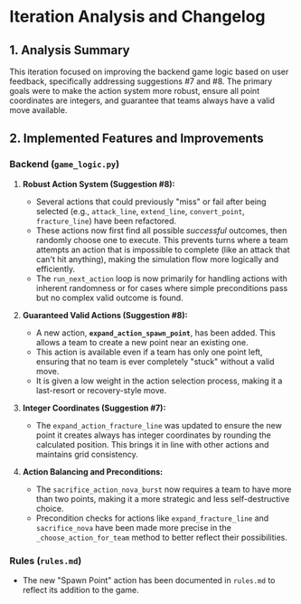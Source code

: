 # Iteration Analysis and Changelog

## 1. Analysis Summary
This iteration focused on improving the backend game logic based on user feedback, specifically addressing suggestions #7 and #8. The primary goals were to make the action system more robust, ensure all point coordinates are integers, and guarantee that teams always have a valid move available.

## 2. Implemented Features and Improvements

### Backend (`game_logic.py`)

1.  **Robust Action System (Suggestion #8):**
    -   Several actions that could previously "miss" or fail after being selected (e.g., `attack_line`, `extend_line`, `convert_point`, `fracture_line`) have been refactored.
    -   These actions now first find all possible *successful* outcomes, then randomly choose one to execute. This prevents turns where a team attempts an action that is impossible to complete (like an attack that can't hit anything), making the simulation flow more logically and efficiently.
    -   The `run_next_action` loop is now primarily for handling actions with inherent randomness or for cases where simple preconditions pass but no complex valid outcome is found.

2.  **Guaranteed Valid Actions (Suggestion #8):**
    -   A new action, **`expand_action_spawn_point`**, has been added. This allows a team to create a new point near an existing one.
    -   This action is available even if a team has only one point left, ensuring that no team is ever completely "stuck" without a valid move.
    -   It is given a low weight in the action selection process, making it a last-resort or recovery-style move.

3.  **Integer Coordinates (Suggestion #7):**
    -   The `expand_action_fracture_line` was updated to ensure the new point it creates always has integer coordinates by rounding the calculated position. This brings it in line with other actions and maintains grid consistency.

4.  **Action Balancing and Preconditions:**
    -   The `sacrifice_action_nova_burst` now requires a team to have more than two points, making it a more strategic and less self-destructive choice.
    -   Precondition checks for actions like `expand_fracture_line` and `sacrifice_nova` have been made more precise in the `_choose_action_for_team` method to better reflect their possibilities.

### Rules (`rules.md`)
-   The new "Spawn Point" action has been documented in `rules.md` to reflect its addition to the game.
